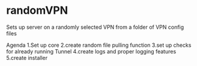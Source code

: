 # randomVPN
Sets up server on a randomly selected VPN from a folder of VPN config files

Agenda
1.Set up core
2.create random file pulling function
3.set up checks for already running Tunnel
4.create logs and proper logging features
5.create installer
